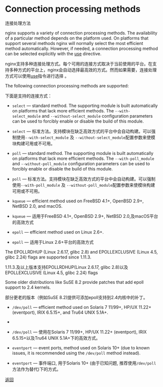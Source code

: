 # Connection processing methods
连接处理方法

nginx supports a variety of connection processing methods. The availability of a particular method depends on the platform used. On platforms that support several methods nginx will normally select the most efficient method automatically. However, if needed, a connection processing method can be selected explicitly with the [use](http://nginx.org/en/docs/ngx_core_module.html#use) directive.

nginx支持多种连接处理方式。每个可用的连接方式取决于当前使用的平台。在支持多种方式的平台上，nginx会自动选择最高效的方式。然而如果需要，连接处理方式可以使用[use](http://nginx.org/en/docs/ngx_core_module.html#use)指令进行选择 。

The following connection processing methods are supported:

下面是支持的连接方式：

- `select` — standard method. The supporting module is built automatically on platforms that lack more efficient methods. The `--with-select_module` and `--without-select_module` configuration parameters can be used to forcibly enable or disable the build of this module.

- `select` — 标准方法。支持模块在缺乏高效方式的平台中会自动构建。可以强制使用`--with-select_module` 及 `--without-select_module`配置参数来使模块构建可用或不可用。


- `poll` — standard method. The supporting module is built automatically on platforms that lack more efficient methods. The `--with-poll_module` and `--without-poll_module` configuration parameters can be used to forcibly enable or disable the build of this module.

- `poll` — 标准方法。支持模块在缺乏高效方式的平台中会自动构建。可以强制使用`--with-poll_module` 及 `--without-poll_module`配置参数来使模块构建可用或不可用。


- `kqueue` — efficient method used on FreeBSD 4.1+, OpenBSD 2.9+, NetBSD 2.0, and macOS.

- `kqueue` — 适用于FreeBSD 4.1+, OpenBSD 2.9+, NetBSD 2.0,及macOS平台的高效方式


- `epoll` — efficient method used on Linux 2.6+.

- `epoll` — 适用于Linux 2.6+平台的高效方式

The EPOLLRDHUP (Linux 2.6.17, glibc 2.8) and EPOLLEXCLUSIVE (Linux 4.5, glibc 2.24) flags are supported since 1.11.3.

1.11.3.及以上版本支持EPOLLRDHUP(Linux 2.6.17, glibc 2.8)以及EPOLLEXCLUSIVE (Linux 4.5, glibc 2.24) flags

Some older distributions like SuSE 8.2 provide patches that add epoll support to 2.4 kernels.

部分更老的版本（例如SuSE 8.2)提供可添加epoll支持到2.4内核中的补丁。

- `/dev/poll` — efficient method used on Solaris 7 11/99+, HP/UX 11.22+ (eventport), IRIX 6.5.15+, and Tru64 UNIX 5.1A+.
- 
- `/dev/poll` — 使用在Solaris 7 11/99+, HP/UX 11.22+ (eventport), IRIX 6.5.15+以及Tru64 UNIX 5.1A+下的高效方式。

- `eventport` — event ports, method used on Solaris 10+ (due to known issues, it is recommended using the `/dev/poll` method instead).

- `eventport` — 事件端口, 用于Solaris 10+ (由于已知问题, 推荐使用`/dev/poll` 方法作为替代)下的方式。  


[返回](000.Content.md)